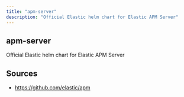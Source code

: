 ```yaml
---
title: "apm-server"
description: "Official Elastic helm chart for Elastic APM Server"
---
```


## apm-server

Official Elastic helm chart for Elastic APM Server

## Sources

- https://github.com/elastic/apm
